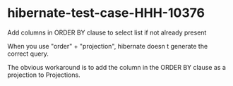 # hibernate-test-case-HHH-10376

Add columns in ORDER BY clause to select list if not already present

When you use "order" + "projection", hibernate doesn t generate the correct query.
 
The obvious workaround is to add the column in the ORDER BY clause as a projection to Projections.

